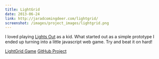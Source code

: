 ```yaml
---
title: LightGrid
date: 2013-06-24
link: http://jaradcomingdeer.com/lightgrid/
screenshot: /images/project_images/lightgrid.png
---
```


I loved playing [Lights Out](http://en.wikipedia.org/wiki/Lights_Out_%28game%29) as a kid. What started out as a simple prototype I ended up turning into a little javascript web game. Try and beat it on hard!

<a class="button" href="http://jaradcomingdeer.com/lightgrid/">LightGrid Game</a>
<a class="button" href="http://github.com/TheBrownSound/LightGrid">GitHub Project</a>

